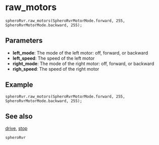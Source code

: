 # raw_motors

```sig
spheroRvr.raw_motors(SpheroRvrMotorMode.forward, 255, SpheroRvrMotorMode.backward, 255);
```

## Parameters

* **left_mode**: The mode of the left motor: off, forward, or backward
* **left_speed**: The speed of the left motor
* **right_mode**: The mode of the right motor: off, forward, or backward
* **righ_speed**: The speed of the right motor

## Example

```blocks
spheroRvr.raw_motors(SpheroRvrMotorMode.forward, 255, SpheroRvrMotorMode.backward, 255);
```

## See also

[drive](/reference/spheroRvr/drive), [stop](/reference/spheroRvr/stop)

```package
spheroRvr
```
